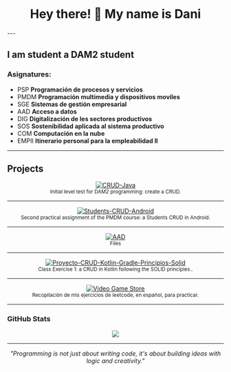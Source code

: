 <h1 align="center">Hey there! 👋 My name is Dani</h1>
---

I am student a DAM2 student
---

### Asignatures:

- PSP **Programación de procesos y servicios**
- PMDM **Programación multimedia y dispositivos moviles**
- SGE **Sistemas de gestión empresarial**
- AAD **Acceso a datos**
- DIG **Digitalización de les sectores productivos**
- SOS **Sostenibilidad aplicada al sistema productivo**
- COM **Computación en la nube**
- EMPII **Itinerario personal para la empleabilidad II**

---

## Projects  

<p align="center">
  <!-- CRUD-Java -->
  <a href="https://github.com/danilop418/CRUD-Java.git">
    <img src="https://img.shields.io/badge/ Virtual Cat App-Android%20|%20Jetpack%20Compose-blue?style=for-the-badge" alt="CRUD-Java">
  </a><br>
  <sub>Initial level test for DAM2 programming: create a CRUD.</sub>
</p>

---

<p align="center">
  <!--Students-CRUD-Android -->
  <a href="https://github.com/danilop418/Students-CRUD-Android.git">
    <img src="https://img.shields.io/badge/🏃‍♂️ Simple Runner APK-Android%20|%20Workout%20Tracker-green?style=for-the-badge" alt="Students-CRUD-Android">
  </a><br>
  <sub>Second practical assignment of the PMDM course: a Students CRUD in Android.</sub>
</p>

---

<p align="center">
  <!--AAD-->
  <a href="https://github.com/daniellopgon/PokeIA">
    <img src="https://github.com/danilop418/AAD.git" alt="AAD">
  </a><br>
  <sub>Files</sub>
</p>

---

<p align="center">
  <!--Proyecto-CRUD-Kotlin-Gradle-Principios-Solid-->
  <a href="https://github.com/danilop418/Proyecto-CRUD-Kotlin-Gradle-Principios-Solid.git">
    <img src="https://img.shields.io/badge/ DAM--API-Java%20|%20Spring%20Boot%20&%20MyBatis-red?style=for-the-badge" alt="Proyecto-CRUD-Kotlin-Gradle-Principios-Solid">
  </a><br>
  <sub>Class Exercise 1: a CRUD in Kotlin following the SOLID principles..</sub>
</p>

---

<p align="center">
  <!--Leetcode_ejercicios-->
  <a href="https://github.com/danilop418/Leetcode_ejercicios.git">
    <img src="https://img.shields.io/badge/ Video Game Store-Java%20|%20JDBC%20&%20OOP-purple?style=for-the-badge" alt="Video Game Store">
  </a><br>
  <sub>Recopilación de mis ejercicios de leetcode, en español, para practicar.</sub>
</p>

---


### GitHub Stats

<p align="center">
  <img src="https://github-readme-stats.vercel.app/api/top-langs/?username=danilop418&layout=compact&theme=dracula&cache_bust=20250720" />
</p>

---

<p align="center">
  <i>"Programming is not just about writing code, it's about building ideas with logic and creativity."</i>
</p>
